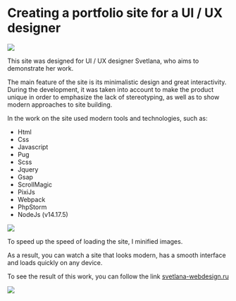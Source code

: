 # Creating a portfolio site for a UI / UX designer

![](for-readme/1.gif)

This site was designed for UI / UX designer Svetlana, who aims to demonstrate her work.

The main feature of the site is its minimalistic design and great interactivity. During the development, it was taken into account to make the product unique in order to emphasize the lack of stereotyping, as well as to show modern approaches to site building.

In the work on the site used modern tools and technologies, such as:
* Html
* Css
* Javascript
* Pug
* Scss
* Jquery
* Gsap
* ScrollMagic
* PixiJs
* Webpack
* PhpStorm
* NodeJs (v14.17.5)

![](for-readme/2.gif)

To speed up the speed of loading the site, I minified images.

As a result, you can watch a site that looks modern, has a smooth interface and loads quickly on any device.

To see the result of this work, you can follow the link [svetlana-webdesign.ru](https://svetlana-webdesign.ru)

![](for-readme/3.gif)
